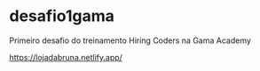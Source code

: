 # desafio1gama
Primeiro desafio do treinamento Hiring Coders na Gama Academy

https://lojadabruna.netlify.app/
